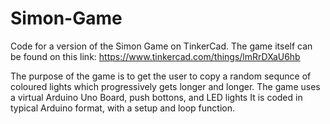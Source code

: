 # Simon-Game
Code for a version of the Simon Game on TinkerCad.
The game itself can be found on this link: https://www.tinkercad.com/things/lmRrDXaU6hb

The purpose of the game is to get the user to copy a random sequnce of coloured lights which progressively gets longer and longer.
The game uses a virtual Arduino Uno Board, push bottons, and LED lights
It is coded in typical Arduino format, with a setup and loop function.
